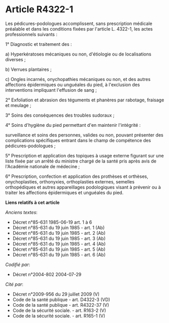 # Article R4322-1

Les pédicures-podologues accomplissent, sans prescription médicale préalable et dans les conditions fixées par l'article L.
4322-1, les actes professionnels suivants :

1° Diagnostic et traitement des :

a) Hyperkératoses mécaniques ou non, d'étiologie ou de localisations diverses ;

b) Verrues plantaires ;

c) Ongles incarnés, onychopathies mécaniques ou non, et des autres affections épidermiques ou unguéales du pied, à
l'exclusion des interventions impliquant l'effusion de sang ;

2° Exfoliation et abrasion des téguments et phanères par rabotage, fraisage et meulage ;

3° Soins des conséquences des troubles sudoraux ;

4° Soins d'hygiène du pied permettant d'en maintenir l'intégrité :

surveillance et soins des personnes, valides ou non, pouvant présenter des complications spécifiques entrant dans le champ de
compétence des pédicures-podologues ;

5° Prescription et application des topiques à usage externe figurant sur une liste fixée par un arrêté du ministre chargé de
la santé pris après avis de l'Académie nationale de médecine ;

6° Prescription, confection et application des prothèses et orthèses, onychoplasties, orthonyxies, orthoplasties externes,
semelles orthopédiques et autres appareillages podologiques visant à prévenir ou à traiter les affections épidermiques et
unguéales du pied.

**Liens relatifs à cet article**

_Anciens textes_:

  - Décret n°85-631 1985-06-19 art. 1 à 6
  - Décret n°85-631 du 19 juin 1985 - art. 1 (Ab)
  - Décret n°85-631 du 19 juin 1985 - art. 2 (Ab)
  - Décret n°85-631 du 19 juin 1985 - art. 3 (Ab)
  - Décret n°85-631 du 19 juin 1985 - art. 4 (Ab)
  - Décret n°85-631 du 19 juin 1985 - art. 5 (Ab)
  - Décret n°85-631 du 19 juin 1985 - art. 6 (Ab)

_Codifié par_:

  - Décret n°2004-802 2004-07-29

_Cité par_:

  - Décret n°2009-956 du 29 juillet 2009 (V)
  - Code de la santé publique - art. D4322-3 (VD)
  - Code de la santé publique - art. R4322-37 (V)
  - Code de la sécurité sociale. - art. R163-2 (V)
  - Code de la sécurité sociale. - art. R165-1 (V)
